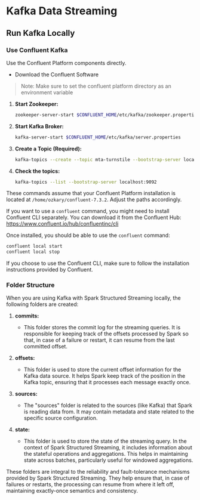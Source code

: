 # Kafka Data Streaming

## Run Kafka Locally

### Use Confluent Kafka

Use the Confluent Platform components directly.

- Download the Confluent Software

> Note:  Make sure to set the confluent platform directory as an environment variable



1. **Start Zookeeper:**
   ```bash
   zookeeper-server-start $CONFLUENT_HOME/etc/kafka/zookeeper.properties
   ```

2. **Start Kafka Broker:**
   ```bash
   kafka-server-start $CONFLUENT_HOME/etc/kafka/server.properties
   ```

3. **Create a Topic (Required):**
   ```bash
   kafka-topics --create --topic mta-turnstile --bootstrap-server localhost:9092 --partitions 1 --replication-factor 1
   ```

4. **Check the topics:**
   ```bash
   kafka-topics --list --bootstrap-server localhost:9092
   ```


These commands assume that your Confluent Platform installation is located at `/home/ozkary/confluent-7.3.2`. Adjust the paths accordingly.

If you want to use a `confluent` command, you might need to install Confluent CLI separately. You can download it from the Confluent Hub: https://www.confluent.io/hub/confluentinc/cli

Once installed, you should be able to use the `confluent` command:

```bash
confluent local start
confluent local stop
```

If you choose to use the Confluent CLI, make sure to follow the installation instructions provided by Confluent.

### Folder Structure

When you are using Kafka with Spark Structured Streaming locally, the following folders are created:

1. **commits:**
   - This folder stores the commit log for the streaming queries. It is responsible for keeping track of the offsets processed by Spark so that, in case of a failure or restart, it can resume from the last committed offset.

2. **offsets:**
   - This folder is used to store the current offset information for the Kafka data source. It helps Spark keep track of the position in the Kafka topic, ensuring that it processes each message exactly once.

3. **sources:**
   - The "sources" folder is related to the sources (like Kafka) that Spark is reading data from. It may contain metadata and state related to the specific source configuration.

4. **state:**
   - This folder is used to store the state of the streaming query. In the context of Spark Structured Streaming, it includes information about the stateful operations and aggregations. This helps in maintaining state across batches, particularly useful for windowed aggregations.

These folders are integral to the reliability and fault-tolerance mechanisms provided by Spark Structured Streaming. They help ensure that, in case of failures or restarts, the processing can resume from where it left off, maintaining exactly-once semantics and consistency.